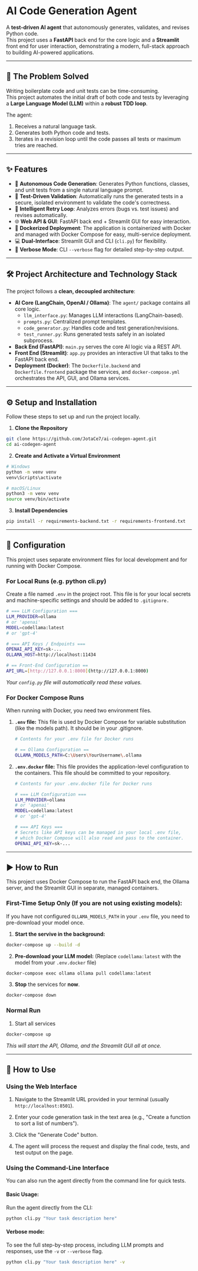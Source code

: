 # AI Code Generation Agent

A **test-driven AI agent** that autonomously generates, validates, and revises Python code.  
This project uses a **FastAPI** back end for the core logic and a **Streamlit** front end for user interaction, demonstrating a modern, full-stack approach to building AI-powered applications.

---

## 🚀 The Problem Solved
Writing boilerplate code and unit tests can be time-consuming.  
This project automates the initial draft of both code and tests by leveraging a **Large Language Model (LLM)** within a **robust TDD loop**.  

The agent:
1. Receives a natural language task.  
2. Generates both Python code and tests.  
3. Iterates in a revision loop until the code passes all tests or maximum tries are reached.  

---

## ✨ Features
- 🤖 **Autonomous Code Generation**: Generates Python functions, classes, and unit tests from a single natural language prompt.  
- 🧪 **Test-Driven Validation**: Automatically runs the generated tests in a secure, isolated environment to validate the code's correctness.
- 🧠 **Intelligent Retry Loop**: Analyzes errors (bugs vs. test issues) and revises automatically.  
- 🌐 **Web API & GUI**: FastAPI back end + Streamlit GUI for easy interaction.  
- 🐳 **Dockerized Deployment**: The application is containerized with Docker and managed with Docker Compose for easy, multi-service deployment.
- 💻 **Dual-Interface**: Streamlit GUI and CLI (`cli.py`) for flexibility.  
- 🔧 **Verbose Mode**: CLI `--verbose` flag for detailed step-by-step output.  

---

## 🛠️ Project Architecture and Technology Stack
The project follows a **clean, decoupled architecture**:

- **AI Core (LangChain, OpenAI / Ollama)**: The `agent/` package contains all core logic.
  - `llm_interface.py`: Manages LLM interactions (LangChain-based).  
  - `prompts.py`: Centralized prompt templates.  
  - `code_generator.py`: Handles code and test generation/revisions.
  - `test_runner.py`: Runs generated tests safely in an isolated subprocess. 
- **Back End (FastAPI)**: `main.py` serves the core AI logic via a REST API.  
- **Front End (Streamlit)**: `app.py` provides an interactive UI that talks to the FastAPI back end.
- **Deployment (Docker)**:  The `Dockerfile.backend` and `Dockerfile.frontend` package the services, and `docker-compose.yml` orchestrates the API, GUI, and Ollama services.

---

## ⚙️ Setup and Installation

Follow these steps to set up and run the project locally.

1. **Clone the Repository**

```bash
git clone https://github.com/JotaCe7/ai-codegen-agent.git
cd ai-codegen-agent
```

2. **Create and Activate a Virtual Environment**

```bash
# Windows
python -m venv venv
venv\Scripts\activate

# macOS/Linux
python3 -m venv venv
source venv/bin/activate
```

3. **Install Dependencies**

```bash
pip install -r requirements-backend.txt -r requirements-frontend.txt
```

---

## 🔧 Configuration

This project uses separate environment files for local development and for running with Docker Compose.

### For Local Runs (e.g. python cli.py)

Create a file named `.env` in the project root. This file is for your local secrets and machine-specific settings and should be added to `.gitignore.`

```bash
# === LLM Configuration ===
LLM_PROVIDER=ollama
# or 'apenai'
MODEL=codellama:latest
# or 'gpt-4'

# === API Keys / Endpoints ===
OPENAI_API_KEY=sk-...
OLLAMA_HOST=http://localhost:11434

# == Front-End Configuration ==
API_URL=[http://127.0.0.1:8000](http://127.0.0.1:8000)
```

*Your `config.py` file will automatically read these values.*

### For Docker Compose Runs

When running with Docker, you need two environment files.

1. **`.env` file:** This file is used by Docker Compose for variable substitution (like the models path). It should be in your .gitignore.


    ```bash
    # Contents for your .env file for Docker runs

    # == Ollama Configuration ==
    OLLAMA_MODELS_PATH=C:\Users\YourUsername\.ollama
    ```

2. **`.env.docker` file:** This file provides the application-level configuration to the containers. This file should be committed to your repository.

    ```bash
    # Contents for your .env.docker file for Docker runs

    # === LLM Configuration ===
    LLM_PROVIDER=ollama
    # or 'apenai'
    MODEL=codellama:latest
    # or 'gpt-4'

    # === API Keys ===
    # Secrets like API keys can be managed in your local .env file,
    # which Docker Compose will also read and pass to the container.
    OPENAI_API_KEY=sk-...
    ```

---

## ▶️ How to Run

This project uses Docker Compose to run the FastAPI back end, the Ollama server, and the Streamlit GUI in separate, managed containers.

### First-Time Setup Only (If you are not using existing models):

If you have not configured `OLLAMA_MODELS_PATH` in your `.env` file, you need to pre-download your model once.

1. **Start the servive in the background:**

```bash
docker-compose up --build -d
```

2. **Pre-download your LLM model:** (Replace `codellama:latest` with the model from your `.env.docker` file)

```bash
docker-compose exec ollama ollama pull codellama:latest
```

3. **Stop** the services for **now**.

```bash
docker-compose down
```

### Normal Run

1. Start all services

```bash
docker-compose up
```

*This will start the API, Ollama, and the Streamlit GUI all at once.*

---

## 🚀 How to Use

### Using the Web Interface

1. Navigate to the Streamlit URL provided in your terminal (usually `http://localhost:8501`).

2. Enter your code generation task in the text area (e.g., "Create a function to sort a list of numbers").

3. Click the "Generate Code" button.

4. The agent will process the request and display the final code, tests, and test output on the page.

### Using the Command-Line Interface

You can also run the agent directly from the command line for quick tests.

#### Basic Usage:

Run the agent directly from the CLI:

```bash
python cli.py "Your task description here"
```

#### Verbose mode:

To see the full step-by-step process, including LLM prompts and responses, use the `-v` or `--verbose` flag.

```bash
python cli.py "Your task description here" -v
```




